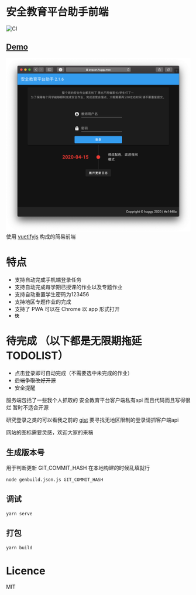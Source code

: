 # 安全教育平台助手前端

![CI](https://github.com/xiao201261/safetree_web/workflows/CI/badge.svg)

## [Demo](https://anquan.huggy.moe)

![screenshot](screenshots/2.1.6.png)
使用 [vuetifyjs](https://vuetifyjs.com) 构成的简易前端


# 特点
- 支持自动完成手机端登录任务
- 支持自动完成每学期已授课的作业以及专题作业
- 支持自动重置学生密码为123456
- 支持地区专题作业的完成
- 支持了 PWA 可以在 Chrome 以 app 形式打开
- **`快`**

# 待完成 （以下都是无限期拖延 TODOLIST）
- 点击登录即可自动完成（不需要选中未完成的作业）
- ~~后端争取改好开源~~
- 安全提醒



服务端包括了一些我个人抓取的 安全教育平台客户端私有api 而且代码而且写得很烂 暂时不适合开源


研究登录之类的可以看我之前的 [gist](https://gist.github.com/xiao201261/e623f93b7bcb93dddcf24cef6f0713ad) 要寻找无地区限制的登录请抓客户端api

网站的图标需要灵感，欢迎大家的来稿

## 生成版本号
用于判断更新 GIT_COMMIT_HASH 在本地构建的时候乱填就行

    node genbuild.json.js GIT_COMMIT_HASH

## 调试
    yarn serve

## 打包

    yarn build
    
# Licence
MIT
